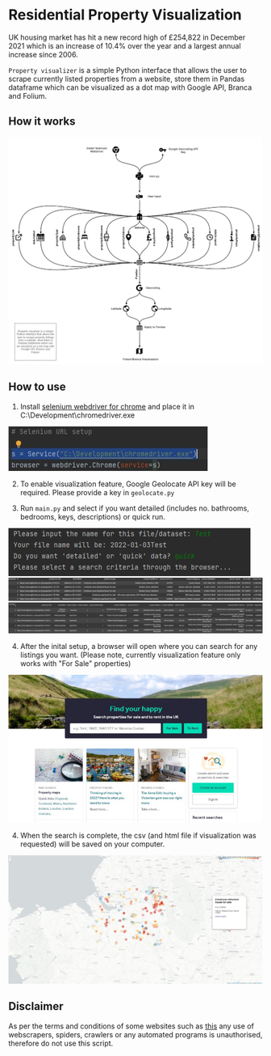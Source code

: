 # Residential Property Visualization

UK housing market has hit a new record high of £254,822 in December 2021 which is an increase of 10.4% over the year and a largest annual increase since 2006.

<code>Property visualizer</code> is a simple Python interface that allows the user to scrape currently listed properties from a website, store them in Pandas dataframe which can be visualized as a dot map with Google API, Branca and Folium.

## How it works

<img src = "./doc_images/HowitWorks_1.jpg">

## How to use

1) Install <a href="https://chromedriver.chromium.org/getting-started">selenium webdriver for chrome</a> and place it in C:\Development\chromedriver.exe

<img src = "./doc_images/seleniumsetup.jpg">

2) To enable visualization feature, Google Geolocate API key will be required. Please provide a key in <code>geolocate.py</code>

3) Run <code>main.py</code> and select if you want detailed (includes no. bathrooms, bedrooms, keys, descriptions) or quick run.

<img src = "./doc_images/userinput.jpg">

<img src = "./doc_images/quickdata.jpg">

<img src = "./doc_images/longdata.jpg">

4) After the inital setup, a browser will open where you can search for any listings you want. (Please note, currently visualization feature only works with "For Sale" properties)

<img src = "./doc_images/websitesearch.jpg">

4) When the search is complete, the csv (and html file if visualization was requested) will be saved on your computer.

<img src = "./doc_images/visualization.jpg">

## Disclaimer

As per the terms and conditions of some websites such as <a href="https://www.rightmove.co.uk/this-site/terms-of-use.html"> this</a> any use of webscrapers, spiders, crawlers or any automated programs is unauthorised, therefore do not use this script.
